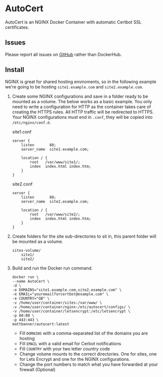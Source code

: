 # AutoCert
AutoCert is an NGINX Docker Container with automatic Certbot SSL certificates.

## Issues
Please report all issues on [GitHub](https://github.com/mattsbanner/autocert/issues) rather than DockerHub.

## Install
NGINX is great for shared hosting enviroments, so in the following example we're going to be hosting `site1.example.com` and `site2.example.com`.

1. Create some NGINX configurations and save in a folder ready to be mounted as a volume. The below works as a basic example. You only need to write a configuration for HTTP as the container takes care of creating the HTTPS rules. All HTTP traffic will be redirected to HTTPS. Your NGINX configurations must end in `.conf`, they will be copied into `/etc/nginx/conf.d`.

    site1.conf
    ```
    server {
        listen       80;
        server_name  site1.example.com;

        location / {
            root   /var/www/site1/;
            index  index.html index.htm;
        }
    }
    ```

    site2.conf
    ```
    server {
        listen       80;
        server_name  site2.example.com;

        location / {
            root   /var/www/site2/;
            index  index.html index.htm;
        }
    }
    ```

2. Create folders for the site sub-directories to sit in, this parent folder will be mounted as a volume.

    ```
    sites-volume/
        site1/
        site2/
    ```

3. Build and run the Docker run command.
    ```
    docker run \
    --name AutoCert \
    -d \
    -e DOMAINS="site1.example.com,site2.example.com" \
    -e EMAIL="youremailforcertbot@example.com" \
    -e COUNTRY="GB" \
    -v /home/user/container/sites:/var/www/ \
    -v /home/user/container/nginx:/etc/autocert/configs/ \
    -v /home/user/container/letsencrypt:/etc/letsencrypt \
    -p 80:80 \
    -p 443:443 \
    mattbanner/autocert:latest
    ```

    * Fill `DOMAINS` with a comma-separated list of the domains you are hosting
    * Fill `EMAIL` with a valid email for Cerbot notifications
    * Fill `COUNTRY` with your two letter country code
    * Change volume mounts to the correct directories. One for sites, one for Lets Encrypt and one for the NGINX configurations.
    * Change the port numbers to match what you have forwarded at your firewall (Optional)
